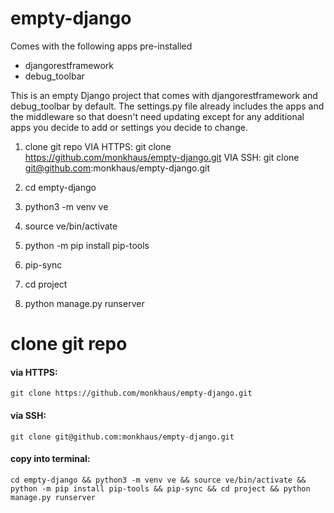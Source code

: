 # empty-django
Comes with the following apps pre-installed
- djangorestframework
- debug_toolbar

This is an empty Django project that comes with djangorestframework and debug_toolbar by default. 
The settings.py file already includes the apps and the middleware so that doesn't need updating except for any additional apps you decide to add or settings you decide to change. 


1. clone git repo 
VIA HTTPS: git clone https://github.com/monkhaus/empty-django.git 
VIA SSH: git clone git@github.com:monkhaus/empty-django.git

2. cd empty-django
3. python3 -m venv ve
4. source ve/bin/activate
5. python -m pip install pip-tools
6. pip-sync
7. cd project
8. python manage.py runserver




# clone git repo 
#### via HTTPS: 

```git clone https://github.com/monkhaus/empty-django.git```

#### via SSH: 
```git clone git@github.com:monkhaus/empty-django.git```

#### copy into terminal:

```cd empty-django && python3 -m venv ve && source ve/bin/activate && python -m pip install pip-tools && pip-sync && cd project && python manage.py runserver```
